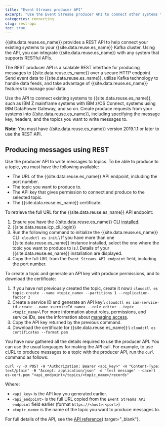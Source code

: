 ```yaml
---
title: "Event Streams producer API"
excerpt: "Use the Event Streams producer API to connect other systems to your Kafka cluster."
categories: connecting
slug: rest-api
toc: true
---
```


{{site.data.reuse.es_name}} provides a REST API to help connect your existing systems to your {{site.data.reuse.es_name}} Kafka cluster. Using the API, you can integrate {{site.data.reuse.es_name}} with any system that supports RESTful APIs.

The REST producer API is a scalable REST interface for producing messages to {{site.data.reuse.es_name}} over a secure HTTP endpoint. Send event data to {{site.data.reuse.es_name}}, utilize Kafka technology to handle data feeds, and take advantage of {{site.data.reuse.es_name}} features to manage your data.

Use the API to connect existing systems to {{site.data.reuse.es_name}}, such as IBM Z mainframe systems with IBM z/OS Connect, systems using IBM DataPower Gateway, and so on. Create produce requests from your systems into {{site.data.reuse.es_name}}, including specifying the message key, headers, and the topics you want to write messages to.

**Note:** You must have {{site.data.reuse.es_name}} version 2019.1.1 or later to use the REST API.

## Producing messages using REST

Use the producer API to write messages to topics. To be able to produce to a topic, you must have the following available:
- The URL of the {{site.data.reuse.es_name}} API endpoint, including the port number.
- The topic you want to produce to.
- The API key that gives permission to connect and produce to the selected topic.
- The {{site.data.reuse.es_name}} certificate.

To retrieve the full URL for the {{site.data.reuse.es_name}} API endpoint:
1. Ensure you have the {{site.data.reuse.es_name}} CLI [installed](../../installing/post-installation/#installing-the-command-line-interface-cli).
2. {{site.data.reuse.icp_cli_login}}
3. Run the following command to initialize the {{site.data.reuse.es_name}} CLI: `cloudctl es init`.\\
   If you have more than one {{site.data.reuse.es_name}} instance installed, select the one where the topic you want to produce to is.\\
   Details of your {{site.data.reuse.es_name}} installation are displayed.
4. Copy the full URL from the `Event Streams API endpoint` field, including the port number.


To create a topic and generate an API key with produce permissions, and to download the certificate:
1. If you have not previously created the topic, create it now:\\
   `cloudctl es topic-create --name <topic_name> --partitions 1 --replication-factor 3`
2. Create a service ID and generate an API key:\\
   `cloudctl es iam-service-id-create --name <serviceId_name> --role editor --topic <topic_name>`\\
   For more information about roles, permissions, and service IDs, see the information about [managing access](../../security/managing-access/).
3. Copy the API key returned by the previous command.
4. Download the certificate for {{site.data.reuse.es_name}}:\\
   `cloudctl es certificates --format pem`

You have now gathered all the details required to use the producer API. You can use the usual languages for making the API call. For example, to use cURL to produce messages to a topic with the producer API, run the `curl` command as follows:

`curl -v -X POST -H "Authorization: Bearer <api_key>" -H "Content-Type: text/plain" -H "Accept: application/json" -d 'test message' --cacert es-cert.pem "<api_endpoint>/topics/<topic_name>/records"`

Where:
- `<api_key>` is the API key you generated earlier.
- `<api_endpoint>` is the full URL copied from the `Event Streams API endpoint` field earlier (format `https://<host>:<port>`)
- `<topic_name>` is the name of the topic you want to produce messages to.

For full details of the API, see the [API reference](../../../api/){:target="_blank"}.


<!--
To create a topic and API key with produce permissions by using the UI:
1. Log in to your {{site.data.reuse.es_name}} UI.
2. Click the **Topics** tab.
3. Select the topic you want to produce to. If you have not previously created the topic, create it now by clicking **Create topic**.
4. Click **Connect to this topic** on the right.
6. On the **Connect a client** tab, go to the **API key** section, and follow the instructions to generate an API key authorized to connect to the cluster and produce to the topic. Ensure you select **Produce only**. The name of the selected topic is filled in automatically.
-->
